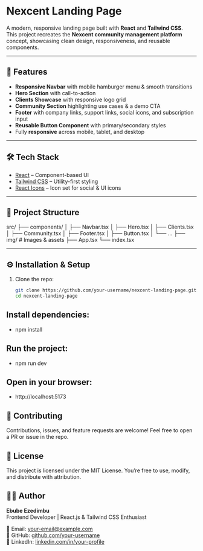 # Nexcent Landing Page

A modern, responsive landing page built with **React** and **Tailwind CSS**.  
This project recreates the **Nexcent community management platform** concept, showcasing clean design, responsiveness, and reusable components.

---

## 🚀 Features
- **Responsive Navbar** with mobile hamburger menu & smooth transitions  
- **Hero Section** with call-to-action  
- **Clients Showcase** with responsive logo grid  
- **Community Section** highlighting use cases & a demo CTA  
- **Footer** with company links, support links, social icons, and subscription input  
- **Reusable Button Component** with primary/secondary styles  
- Fully **responsive** across mobile, tablet, and desktop  

---

## 🛠️ Tech Stack
- [React](https://reactjs.org/) – Component-based UI  
- [Tailwind CSS](https://tailwindcss.com/) – Utility-first styling  
- [React Icons](https://react-icons.github.io/react-icons/) – Icon set for social & UI icons  

---

## 📂 Project Structure
src/
├── components/
│ ├── Navbar.tsx
│ ├── Hero.tsx
│ ├── Clients.tsx
│ ├── Community.tsx
│ ├── Footer.tsx
│ ├── Button.tsx
│ └── ...
├── img/ # Images & assets
├── App.tsx
└── index.tsx


---

## ⚙️ Installation & Setup
1. Clone the repo:
   ```bash
   git clone https://github.com/your-username/nexcent-landing-page.git
   cd nexcent-landing-page
## Install dependencies:
- npm install


## Run the project:
- npm run dev


## Open in your browser:
- http://localhost:5173

## 🤝 Contributing
Contributions, issues, and feature requests are welcome! Feel free to open a PR or issue in the repo.

## 📜 License
This project is licensed under the MIT License.
You’re free to use, modify, and distribute with attribution.

## 👨‍💻 Author
**Ebube Ezedimbu**  
Frontend Developer | React.js & Tailwind CSS Enthusiast  

📧 Email: [your-email@example.com](mailto:your-email@example.com)  
🔗 GitHub: [github.com/your-username](https://github.com/your-username)  
💼 LinkedIn: [linkedin.com/in/your-profile](https://linkedin.com/in/your-profile)

